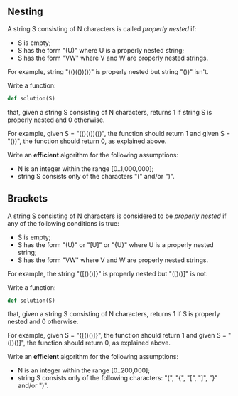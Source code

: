 ## Nesting
A string S consisting of N characters is called _properly nested_ if:

* S is empty;
* S has the form "(U)" where U is a properly nested string;
* S has the form "VW" where V and W are properly nested strings.

For example, string "(()(())())" is properly nested but string "())" isn't.

Write a function:

```python
def solution(S)
```

that, given a string S consisting of N characters, returns 1 if string S is properly nested and 0 otherwise.

For example, given S = "(()(())())", the function should return 1 and given S = "())", the function should return 0, as explained above.

Write an **efficient** algorithm for the following assumptions:

* N is an integer within the range [0..1,000,000];
* string S consists only of the characters "(" and/or ")".

## Brackets
A string S consisting of N characters is considered to be _properly nested_ if any of the following conditions is true:

* S is empty;
* S has the form "(U)" or "[U]" or "{U}" where U is a properly nested string;
* S has the form "VW" where V and W are properly nested strings.

For example, the string "{[()()]}" is properly nested but "([)()]" is not.

Write a function:

```python
def solution(S)
```

that, given a string S consisting of N characters, returns 1 if S is properly nested and 0 otherwise.

For example, given S = "{[()()]}", the function should return 1 and given S = "([)()]", the function should return 0, as explained above.

Write an **efficient** algorithm for the following assumptions:

* N is an integer within the range [0..200,000];
* string S consists only of the following characters: "(", "{", "[", "]", "}" and/or ")".